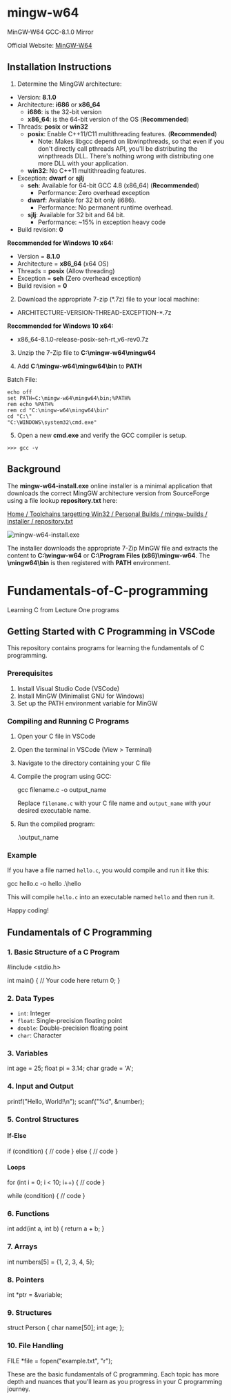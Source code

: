 # mingw-w64
MinGW-W64 GCC-8.1.0 Mirror

Official Website: [MinGW-W64](http://mingw-w64.org/doku.php)

## Installation Instructions

1. Determine the MingGW architecture:
  * Version: **8.1.0**
  * Architecture: **i686** or **x86_64**
    * **i686**: is the 32-bit version
    * **x86_64**: is the 64-bit version of the OS (**Recommended**)
  * Threads: **posix** or **win32**
    * **posix**: Enable C++11/C11 multithreading features. (**Recommended**)
       * Note: Makes libgcc depend on libwinpthreads, so that even if you don't directly call pthreads API, you'll be distributing the winpthreads DLL. There's nothing wrong with distributing one more DLL with your application.
    * **win32**: No C++11 multithreading features.
  * Exception: **dwarf** or **sjlj**
    * **seh**: Available for 64-bit GCC 4.8 (x86_64) (**Recommended**)
      * Performance: Zero overhead exception 
    * **dwarf**: Available for 32 bit only (i686).
      * Performance: No permanent runtime overhead.
    * **sjlj**: Available for 32 bit and 64 bit.
      * Performance: ~15% in exception heavy code
  * Build revision: **0**

**Recommended for Windows 10 x64:**
  * Version = **8.1.0**
  * Architecture = **x86_64** (x64 OS)
  * Threads = **posix** (Allow threading)
  * Exception = **seh** (Zero overhead exception)
  * Build revision = **0**

2. Download the appropriate 7-zip (*.7z) file to your local machine:
  * ARCHITECTURE-VERSION-THREAD-EXCEPTION-*.7z

**Recommended for Windows 10 x64:**
  * x86_64-8.1.0-release-posix-seh-rt_v6-rev0.7z

3. Unzip the 7-Zip file to **C:\mingw-w64\mingw64**

4. Add **C:\mingw-w64\mingw64\bin** to **PATH**

Batch File:

```
echo off
set PATH=C:\mingw-w64\mingw64\bin;%PATH%
rem echo %PATH%
rem cd "C:\mingw-w64\mingw64\bin"
cd "C:\"
"C:\WINDOWS\system32\cmd.exe"
```

5. Open a new **cmd.exe** and verify the GCC compiler is setup.

```
>>> gcc -v
```

## Background

The **mingw-w64-install.exe** online installer is a minimal application that downloads the correct MingGW architecture version from SourceForge using a file lookup **repository.txt** here:

[Home / Toolchains targetting Win32 / Personal Builds / mingw-builds / installer / repository.txt](https://sourceforge.net/projects/mingw-w64/files/Toolchains%20targetting%20Win32/Personal%20Builds/mingw-builds/installer/)

![mingw-w64-install.exe](mingw-w64-install.png)


The installer downloads the appropriate 7-Zip MinGW file and extracts the content to **C:\wingw-w64** or **C:\Program Files (x86)\mingw-w64**. The **<mingw-w64>\mingw64\bin** is then registered with **PATH** environment.


# Fundamentals-of-C-programming
 Learning C from Lecture One programs


## Getting Started with C Programming in VSCode

This repository contains programs for learning the fundamentals of C programming.

### Prerequisites

1. Install Visual Studio Code (VSCode)
2. Install MinGW (Minimalist GNU for Windows)
3. Set up the PATH environment variable for MinGW

### Compiling and Running C Programs

1. Open your C file in VSCode
2. Open the terminal in VSCode (View > Terminal)
3. Navigate to the directory containing your C file
4. Compile the program using GCC:
   
   gcc filename.c -o output_name
   
   Replace `filename.c` with your C file name and `output_name` with your desired executable name.

5. Run the compiled program:
   
   .\output_name
   

### Example

If you have a file named `hello.c`, you would compile and run it like this:


gcc hello.c -o hello
.\hello


This will compile `hello.c` into an executable named `hello` and then run it.

Happy coding!


## Fundamentals of C Programming

### 1. Basic Structure of a C Program


#include <stdio.h>

int main() {
    // Your code here
    return 0;
}


### 2. Data Types

- `int`: Integer
- `float`: Single-precision floating point
- `double`: Double-precision floating point
- `char`: Character

### 3. Variables


int age = 25;
float pi = 3.14;
char grade = 'A';


### 4. Input and Output


printf("Hello, World!\n");
scanf("%d", &number);


### 5. Control Structures

#### If-Else

if (condition) {
    // code
} else {
    // code
}


#### Loops

for (int i = 0; i < 10; i++) {
    // code
}

while (condition) {
    // code
}


### 6. Functions


int add(int a, int b) {
    return a + b;
}


### 7. Arrays


int numbers[5] = {1, 2, 3, 4, 5};


### 8. Pointers


int *ptr = &variable;


### 9. Structures


struct Person {
    char name[50];
    int age;
};


### 10. File Handling


FILE *file = fopen("example.txt", "r");


These are the basic fundamentals of C programming. Each topic has more depth and nuances that you'll learn as you progress in your C programming journey.
